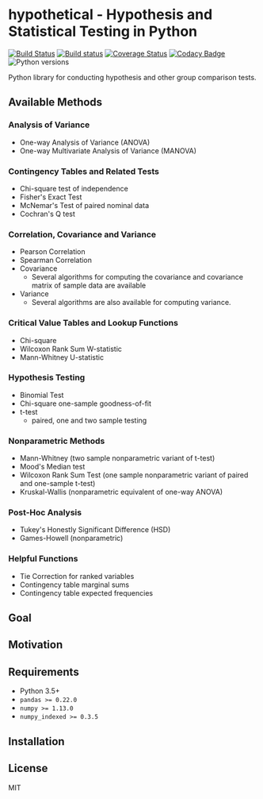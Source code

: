 # hypothetical - Hypothesis and Statistical Testing in Python

[![Build Status](https://travis-ci.org/aschleg/hypothetical.svg?branch=master)](https://travis-ci.org/aschleg/hypothetical)
[![Build status](https://ci.appveyor.com/api/projects/status/i1i1blt9ny3tyi6a?svg=true)](https://ci.appveyor.com/project/aschleg/hypy)
[![Coverage Status](https://coveralls.io/repos/github/aschleg/hypothetical/badge.svg?branch=master)](https://coveralls.io/github/aschleg/hypothetical?branch=master)
[![Codacy Badge](https://api.codacy.com/project/badge/Grade/3ceba919fdb34d45af43c044a761ddb8)](https://www.codacy.com/app/aschleg/hypothetical?utm_source=github.com&amp;utm_medium=referral&amp;utm_content=aschleg/hypothetical&amp;utm_campaign=Badge_Grade)
![Python versions](https://img.shields.io/badge/python-3.5%2C%203.6-blue.svg)

Python library for conducting hypothesis and other group comparison tests.

## Available Methods

### Analysis of Variance

* One-way Analysis of Variance (ANOVA)
* One-way Multivariate Analysis of Variance (MANOVA)

### Contingency Tables and Related Tests

* Chi-square test of independence
* Fisher's Exact Test
* McNemar's Test of paired nominal data
* Cochran's Q test

### Correlation, Covariance and Variance

* Pearson Correlation
* Spearman Correlation
* Covariance
  - Several algorithms for computing the covariance and covariance matrix of 
    sample data are available
* Variance
  - Several algorithms are also available for computing variance.

### Critical Value Tables and Lookup Functions

* Chi-square
* Wilcoxon Rank Sum W-statistic
* Mann-Whitney U-statistic

### Hypothesis Testing

* Binomial Test
* Chi-square one-sample goodness-of-fit
* t-test
  - paired, one and two sample testing

### Nonparametric Methods

* Mann-Whitney (two sample nonparametric variant of t-test)
* Mood's Median test
* Wilcoxon Rank Sum Test (one sample nonparametric variant of paired and one-sample t-test)
* Kruskal-Wallis (nonparametric equivalent of one-way ANOVA)

### Post-Hoc Analysis

* Tukey's Honestly Significant Difference (HSD)
* Games-Howell (nonparametric)

### Helpful Functions

* Tie Correction for ranked variables
* Contingency table marginal sums
* Contingency table expected frequencies

## Goal

## Motivation

## Requirements

* Python 3.5+
* `pandas >= 0.22.0`
* `numpy >= 1.13.0`
* `numpy_indexed >= 0.3.5`

## Installation

## License

MIT